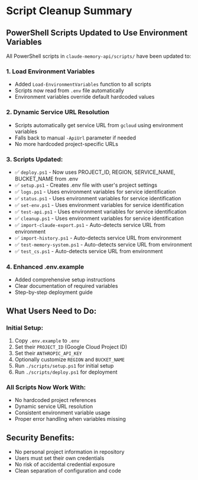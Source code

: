 # Script Cleanup Summary

## PowerShell Scripts Updated to Use Environment Variables

All PowerShell scripts in `claude-memory-api/scripts/` have been updated to:

### 1. Load Environment Variables
- Added `Load-EnvironmentVariables` function to all scripts
- Scripts now read from `.env` file automatically
- Environment variables override default hardcoded values

### 2. Dynamic Service URL Resolution
- Scripts automatically get service URL from `gcloud` using environment variables
- Falls back to manual `-ApiUrl` parameter if needed
- No more hardcoded project-specific URLs

### 3. Scripts Updated:
- ✅ `deploy.ps1` - Now uses PROJECT_ID, REGION, SERVICE_NAME, BUCKET_NAME from .env
- ✅ `setup.ps1` - Creates .env file with user's project settings
- ✅ `logs.ps1` - Uses environment variables for service identification
- ✅ `status.ps1` - Uses environment variables for service identification  
- ✅ `set-env.ps1` - Uses environment variables for service identification
- ✅ `test-api.ps1` - Uses environment variables for service identification
- ✅ `cleanup.ps1` - Uses environment variables for service identification
- ✅ `import-claude-export.ps1` - Auto-detects service URL from environment
- ✅ `import-history.ps1` - Auto-detects service URL from environment
- ✅ `test-memory-system.ps1` - Auto-detects service URL from environment
- ✅ `test_cs.ps1` - Auto-detects service URL from environment

### 4. Enhanced .env.example
- Added comprehensive setup instructions
- Clear documentation of required variables
- Step-by-step deployment guide

## What Users Need to Do:

### Initial Setup:
1. Copy `.env.example` to `.env`
2. Set their `PROJECT_ID` (Google Cloud Project ID)
3. Set their `ANTHROPIC_API_KEY` 
4. Optionally customize `REGION` and `BUCKET_NAME`
5. Run `./scripts/setup.ps1` for initial setup
6. Run `./scripts/deploy.ps1` for deployment

### All Scripts Now Work With:
- No hardcoded project references
- Dynamic service URL resolution
- Consistent environment variable usage
- Proper error handling when variables missing

## Security Benefits:
- No personal project information in repository
- Users must set their own credentials
- No risk of accidental credential exposure
- Clean separation of configuration and code